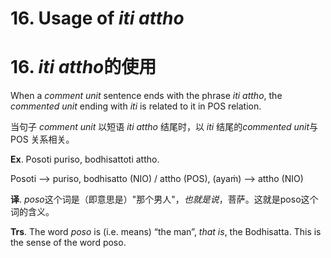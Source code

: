 # **16. Usage of** *iti attho* 
# 16. *iti attho***的使用**
    
When a *comment unit* sentence ends with the phrase *iti attho*, the *commented unit* 
ending with *iti* is related to it in POS relation. 

当句子 *comment unit* 以短语 *iti attho* 结尾时，以 *iti* 结尾的*commented unit*与 POS 关系相关。

**Ex**. Posoti puriso, bodhisattoti attho. 

Posoti --> puriso, bodhisatto (NIO) / attho (POS), (ayaṁ) -->  attho (NIO)   

**译**. *poso*这个词是（即意思是）"那个男人"，*也就是说*，菩萨。这就是poso这个词的含义。

**Trs**. The word *poso* is (i.e. means) “the man”, *that is*, the Bodhisatta. This is  the sense of the word poso.